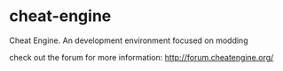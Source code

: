 # cheat-engine
Cheat Engine. An development environment focused on modding


check out the forum for more information:  http://forum.cheatengine.org/
